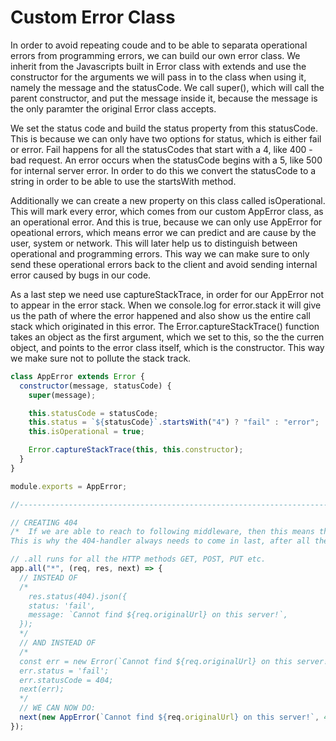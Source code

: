 # Custom Error Class

In order to avoid repeating coude and to be able to separata operational errors from programming errors, we can build our own error class.
We inherit from the Javascripts built in Error class with extends and use the constructor for the arguments we will pass in to the class when using it, namely the message and the statusCode. We call super(), which will call the parent constructor, and put the message inside it, because the message is the only paramter the original Error class accepts.

We set the status code and build the status property from this statusCode. This is because we can only have two options for status, which is either fail or error. Fail happens for all the statusCodes that start with a 4, like 400 - bad request. An error occurs when the statusCode begins with a 5, like 500 for internal server error. In order to do this we convert the statusCode to a string in order to be able to use the startsWith method.

Additionally we can create a new property on this class called isOperational. This will mark every error, which comes from our custom AppError class, as an operational error. And this is true, because we can only use AppError for opeational errors, which means error we can predict and are cause by the user, system or network. This will later help us to distinguish between operational and programming errors. This way we can make sure to only send these operational errors back to the client and avoid sending internal error caused by bugs in our code.

As a last step we need use captureStackTrace, in order for our AppError not to appear in the error stack. When we console.log for error.stack it will give us the path of where the error happened and also show us the entire call stack which originated in this error. The Error.captureStackTrace() function takes an object as the first argument, which we set to this, so the the curren object, and points to the error class itself, which is the constructor. This way we make sure not to pollute the stack track.

```js
class AppError extends Error {
  constructor(message, statusCode) {
    super(message);

    this.statusCode = statusCode;
    this.status = `${statusCode}`.startsWith("4") ? "fail" : "error";
    this.isOperational = true;

    Error.captureStackTrace(this, this.constructor);
  }
}

module.exports = AppError;

//-----------------------------------------------------------------------

// CREATING 404
/*  If we are able to reach to following middleware, then this means that the route could not be found in previous middleware.
This is why the 404-handler always needs to come in last, after all the other routes.*/

// .all runs for all the HTTP methods GET, POST, PUT etc.
app.all("*", (req, res, next) => {
  // INSTEAD OF
  /*  
    res.status(404).json({
    status: 'fail',
    message: `Cannot find ${req.originalUrl} on this server!`,
  });
  */
  // AND INSTEAD OF
  /* 
  const err = new Error(`Cannot find ${req.originalUrl} on this server!`);
  err.status = 'fail';
  err.statusCode = 404;
  next(err);
  */
  // WE CAN NOW DO:
  next(new AppError(`Cannot find ${req.originalUrl} on this server!`, 404));
});
```
